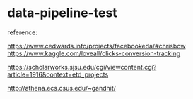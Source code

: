 # data-pipeline-test


reference:

https://www.cedwards.info/projects/facebookeda/#chrisbow
https://www.kaggle.com/loveall/clicks-conversion-tracking

https://scholarworks.sjsu.edu/cgi/viewcontent.cgi?article=1916&context=etd_projects

http://athena.ecs.csus.edu/~gandhit/

